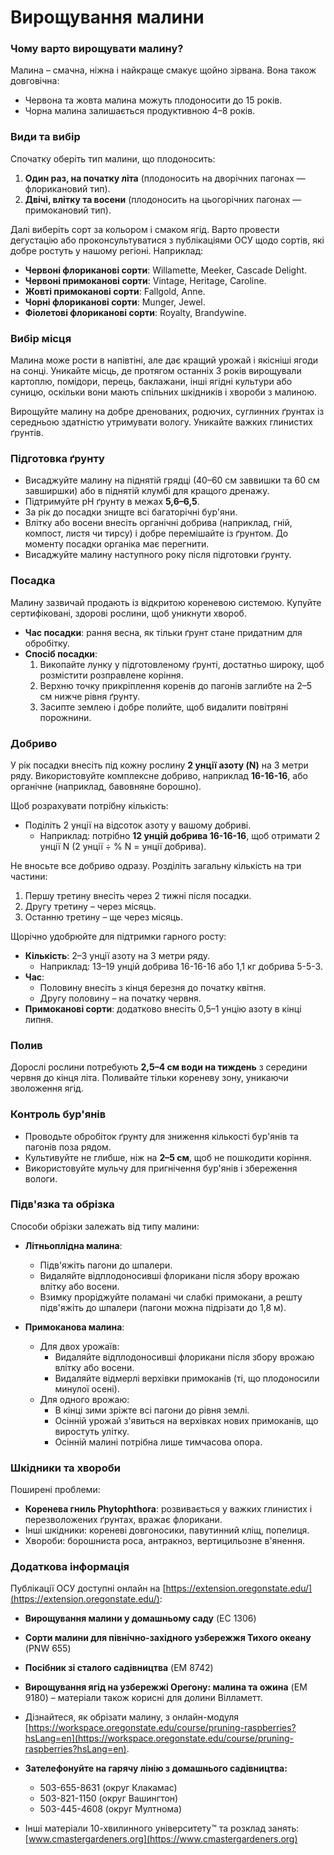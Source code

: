 # Вирощування малини

### Чому варто вирощувати малину?
Малина – смачна, ніжна і найкраще смакує щойно зірвана. Вона також довговічна:
- Червона та жовта малина можуть плодоносити до 15 років.
- Чорна малина залишається продуктивною 4–8 років.

### Види та вибір
Спочатку оберіть тип малини, що плодоносить:
1. **Один раз, на початку літа** (плодоносить на дворічних пагонах — флорикановий тип).
2. **Двічі, влітку та восени** (плодоносить на цьогорічних пагонах — примокановий тип).

Далі виберіть сорт за кольором і смаком ягід. Варто провести дегустацію або проконсультуватися з публікаціями ОСУ щодо сортів, які добре ростуть у нашому регіоні. Наприклад:
- **Червоні флориканові сорти**: Willamette, Meeker, Cascade Delight.
- **Червоні примоканові сорти**: Vintage, Heritage, Caroline.
- **Жовті примоканові сорти**: Fallgold, Anne.
- **Чорні флориканові сорти**: Munger, Jewel.
- **Фіолетові флориканові сорти**: Royalty, Brandywine.

### Вибір місця
Малина може рости в напівтіні, але дає кращий урожай і якісніші ягоди на сонці. Уникайте місць, де протягом останніх 3 років вирощували картоплю, помідори, перець, баклажани, інші ягідні культури або суницю, оскільки вони мають спільних шкідників і хвороби з малиною.

Вирощуйте малину на добре дренованих, родючих, суглинних ґрунтах із середньою здатністю утримувати вологу. Уникайте важких глинистих ґрунтів.

### Підготовка ґрунту
- Висаджуйте малину на піднятій грядці (40–60 см заввишки та 60 см завширшки) або в піднятій клумбі для кращого дренажу.
- Підтримуйте pH ґрунту в межах **5,6–6,5**.
- За рік до посадки знищте всі багаторічні бур'яни.
- Влітку або восени внесіть органічні добрива (наприклад, гній, компост, листя чи тирсу) і добре перемішайте із ґрунтом. До моменту посадки органіка має перегнити.
- Висаджуйте малину наступного року після підготовки ґрунту.

### Посадка
Малину зазвичай продають із відкритою кореневою системою. Купуйте сертифіковані, здорові рослини, щоб уникнути хвороб.

- **Час посадки**: рання весна, як тільки ґрунт стане придатним для обробітку.
- **Спосіб посадки**:
  1. Викопайте лунку у підготовленому ґрунті, достатньо широку, щоб розмістити розправлене коріння.
  2. Верхню точку прикріплення коренів до пагонів заглибте на 2–5 см нижче рівня ґрунту.
  3. Засипте землею і добре полийте, щоб видалити повітряні порожнини.

### Добриво

У рік посадки внесіть під кожну рослину **2 унції азоту (N)** на 3 метри ряду. Використовуйте комплексне добриво, наприклад **16-16-16**, або органічне (наприклад, бавовняне борошно).

Щоб розрахувати потрібну кількість:
- Поділіть 2 унції на відсоток азоту у вашому добриві.
  - Наприклад: потрібно **12 унцій добрива 16-16-16**, щоб отримати 2 унції N (2 унції ÷ % N = унції добрива).

Не вносьте все добриво одразу. Розділіть загальну кількість на три частини:
1. Першу третину внесіть через 2 тижні після посадки.
2. Другу третину – через місяць.
3. Останню третину – ще через місяць.

Щорічно удобрюйте для підтримки гарного росту:
- **Кількість**: 2–3 унції азоту на 3 метри ряду.
  - Наприклад: 13–19 унцій добрива 16-16-16 або 1,1 кг добрива 5-5-3.
- **Час**:
  - Половину внесіть з кінця березня до початку квітня.
  - Другу половину – на початку червня.
- **Примоканові сорти**: додатково внесіть 0,5–1 унцію азоту в кінці липня.

### Полив
Дорослі рослини потребують **2,5–4 см води на тиждень** з середини червня до кінця літа. Поливайте тільки кореневу зону, уникаючи зволоження ягід.

### Контроль бур'янів
- Проводьте обробіток ґрунту для зниження кількості бур'янів та пагонів поза рядом.
- Культивуйте не глибше, ніж на **2–5 см**, щоб не пошкодити коріння.
- Використовуйте мульчу для пригнічення бур'янів і збереження вологи.

### Підв'язка та обрізка
Способи обрізки залежать від типу малини:

- **Літньоплідна малина**:
  - Підв'яжіть пагони до шпалери.
  - Видаляйте відплодоносивші флорикани після збору врожаю влітку або восени.
  - Взимку проріджуйте поламані чи слабкі примокани, а решту підв'яжіть до шпалери (пагони можна підрізати до 1,8 м).

- **Примоканова малина**:
  - Для двох урожаїв:
    - Видаляйте відплодоносивші флорикани після збору врожаю влітку або восени.
    - Видаляйте відмерлі верхівки примоканів (ті, що плодоносили минулої осені).
  - Для одного врожаю:
    - В кінці зими зріжте всі пагони до рівня землі.
    - Осінній урожай з'явиться на верхівках нових примоканів, що виростуть улітку.
    - Осінній малині потрібна лише тимчасова опора.

### Шкідники та хвороби
Поширені проблеми:
- **Коренева гниль Phytophthora**: розвивається у важких глинистих і перезволожених ґрунтах, вражає флорикани.
- Інші шкідники: кореневі довгоносики, павутинний кліщ, попелиця.
- Хвороби: борошниста роса, антракноз, вертицильозне в'янення.

### Додаткова інформація
Публікації ОСУ доступні онлайн на [https://extension.oregonstate.edu/](https://extension.oregonstate.edu/):
- **Вирощування малини у домашньому саду** (EC 1306)
- **Сорти малини для північно-західного узбережжя Тихого океану** (PNW 655)
- **Посібник зі сталого садівництва** (EM 8742)
- **Вирощування ягід на узбережжі Орегону: малина та ожина** (EM 9180) – матеріали також корисні для долини Вілламетт.
- Дізнайтеся, як обрізати малину, з онлайн-модуля [https://workspace.oregonstate.edu/course/pruning-raspberries?hsLang=en](https://workspace.oregonstate.edu/course/pruning-raspberries?hsLang=en).

- **Зателефонуйте на гарячу лінію з домашнього садівництва:**
  - 503-655-8631 (округ Клакамас)
  - 503-821-1150 (округ Вашингтон)
  - 503-445-4608 (округ Мултнома)
- Інші матеріали 10-хвилинного університету™ та розклад занять: [www.cmastergardeners.org](https://www.cmastergardeners.org)
